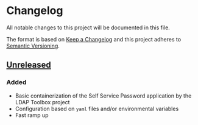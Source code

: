# Changelog
All notable changes to this project will be documented in this file.

The format is based on [Keep a Changelog](http://keepachangelog.com/en/1.0.0/)
and this project adheres to [Semantic Versioning](http://semver.org/spec/v2.0.0.html).

## [Unreleased]
### Added
- Basic containerization of the Self Service Password application by the LDAP Toolbox project
- Configuration based on ```yaml``` files and/or environmental variables
- Fast ramp up

[Unreleased]: https://github.com/olivierlacan/keep-a-changelog/compare/master...HEAD
